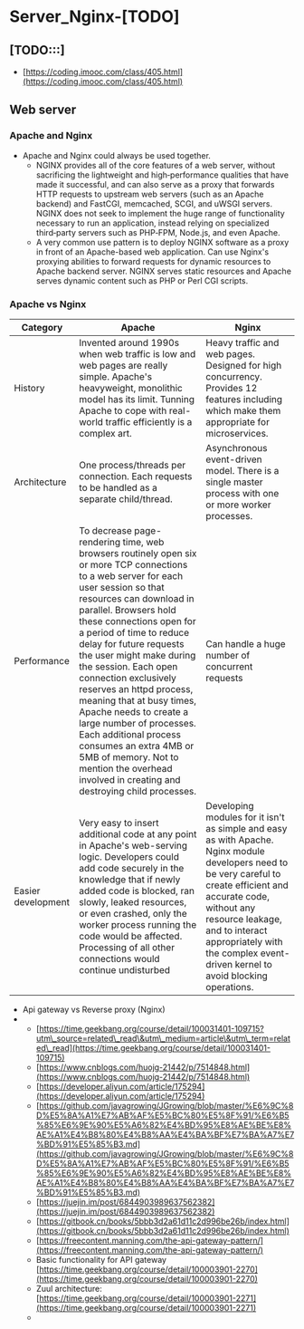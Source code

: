 # Server\_Nginx-\[TODO]

## \[TODO:::]

* [https://coding.imooc.com/class/405.html](https://coding.imooc.com/class/405.html)

## Web server

### Apache and Nginx

* Apache and Nginx could always be used together.
  * NGINX provides all of the core features of a web server, without sacrificing the lightweight and high‑performance qualities that have made it successful, and can also serve as a proxy that forwards HTTP requests to upstream web servers (such as an Apache backend) and FastCGI, memcached, SCGI, and uWSGI servers. NGINX does not seek to implement the huge range of functionality necessary to run an application, instead relying on specialized third‑party servers such as PHP‑FPM, Node.js, and even Apache.
  * A very common use pattern is to deploy NGINX software as a proxy in front of an Apache-based web application. Can use Nginx's proxying abilities to forward requests for dynamic resources to Apache backend server. NGINX serves static resources and Apache serves dynamic content such as PHP or Perl CGI scripts.

### Apache vs Nginx

| Category           | Apache                                                                                                                                                                                                                                                                                                                                                                                                                                                                                                                                                                                                        | Nginx                                                                                                                                                                                                                                                                                    |
| ------------------ | ------------------------------------------------------------------------------------------------------------------------------------------------------------------------------------------------------------------------------------------------------------------------------------------------------------------------------------------------------------------------------------------------------------------------------------------------------------------------------------------------------------------------------------------------------------------------------------------------------------- | ---------------------------------------------------------------------------------------------------------------------------------------------------------------------------------------------------------------------------------------------------------------------------------------- |
| History            | Invented around 1990s when web traffic is low and web pages are really simple. Apache's heavyweight, monolithic model has its limit. Tunning Apache to cope with real-world traffic efficiently is a complex art.                                                                                                                                                                                                                                                                                                                                                                                             | Heavy traffic and web pages. Designed for high concurrency. Provides 12 features including which make them appropriate for microservices.                                                                                                                                                |
| Architecture       | One process/threads per connection. Each requests to be handled as a separate child/thread.                                                                                                                                                                                                                                                                                                                                                                                                                                                                                                                   | Asynchronous event-driven model. There is a single master process with one or more worker processes.                                                                                                                                                                                     |
| Performance        | To decrease page-rendering time, web browsers routinely open six or more TCP connections to a web server for each user session so that resources can download in parallel. Browsers hold these connections open for a period of time to reduce delay for future requests the user might make during the session. Each open connection exclusively reserves an httpd process, meaning that at busy times, Apache needs to create a large number of processes. Each additional process consumes an extra 4MB or 5MB of memory. Not to mention the overhead involved in creating and destroying child processes. | Can handle a huge number of concurrent requests                                                                                                                                                                                                                                          |
| Easier development | Very easy to insert additional code at any point in Apache's web-serving logic. Developers could add code securely in the knowledge that if newly added code is blocked, ran slowly, leaked resources, or even crashed, only the worker process running the code would be affected. Processing of all other connections would continue undisturbed                                                                                                                                                                                                                                                            | Developing modules for it isn't as simple and easy as with Apache. Nginx module developers need to be very careful to create efficient and accurate code, without any resource leakage, and to interact appropriately with the complex event-driven kernel to avoid blocking operations. |

* Api gateway vs Reverse proxy (Nginx)
*
  * [https://time.geekbang.org/course/detail/100031401-109715?utm\_source=related\_read\&utm\_medium=article\&utm\_term=related\_read](https://time.geekbang.org/course/detail/100031401-109715)
  * [https://www.cnblogs.com/huojg-21442/p/7514848.html](https://www.cnblogs.com/huojg-21442/p/7514848.html)
  * [https://developer.aliyun.com/article/175294](https://developer.aliyun.com/article/175294)
  * [https://github.com/javagrowing/JGrowing/blob/master/%E6%9C%8D%E5%8A%A1%E7%AB%AF%E5%BC%80%E5%8F%91/%E6%B5%85%E6%9E%90%E5%A6%82%E4%BD%95%E8%AE%BE%E8%AE%A1%E4%B8%80%E4%B8%AA%E4%BA%BF%E7%BA%A7%E7%BD%91%E5%85%B3.md](https://github.com/javagrowing/JGrowing/blob/master/%E6%9C%8D%E5%8A%A1%E7%AB%AF%E5%BC%80%E5%8F%91/%E6%B5%85%E6%9E%90%E5%A6%82%E4%BD%95%E8%AE%BE%E8%AE%A1%E4%B8%80%E4%B8%AA%E4%BA%BF%E7%BA%A7%E7%BD%91%E5%85%B3.md)
  * [https://juejin.im/post/6844903989637562382](https://juejin.im/post/6844903989637562382)
  * [https://gitbook.cn/books/5bbb3d2a61d11c2d996be26b/index.html](https://gitbook.cn/books/5bbb3d2a61d11c2d996be26b/index.html)
  * [https://freecontent.manning.com/the-api-gateway-pattern/](https://freecontent.manning.com/the-api-gateway-pattern/)
  * Basic functionality for API gateway [https://time.geekbang.org/course/detail/100003901-2270](https://time.geekbang.org/course/detail/100003901-2270)
  * Zuul architecture: [https://time.geekbang.org/course/detail/100003901-2271](https://time.geekbang.org/course/detail/100003901-2271)
  *
